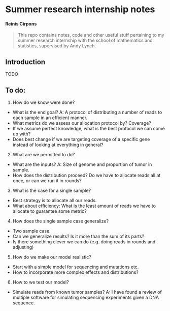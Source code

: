 # Summer research internship notes
#### Reinis Cirpons 
> This repo contains notes, code and other useful stuff pertaining to my summer research internship with the
school of mathematics and statistics, supervised by Andy Lynch.

## Introduction 
TODO

## To do:
1. How do we know were done?
  * What is the end goal? A: A protocol of distributing a number of reads to each sample in an efficient manner.
  * What metrics do we assess our allocation protocol by? Coverage?
  * If we assume perfect knowledge, what is the best protocol we can come up with?
  * Does best change if we are targeting coverage of a specific gene instead of looking at everything in general?
2. What are we permitted to do?
  * What are the inputs? A: Size of genome and proportion of tumor in sample. 
  * How does the distribution proceed? Do we have to allocate reads all at once, or can we run it in rounds?
3. What is the case for a single sample?
  * Best strategy is to allocate all our reads.
  * What about efficiency: What is the least amount of reads we have to allocate to guarantee some metric?
4. How does the single sample case generalize?
  * Two sample case.
  * Can we generalize results? Is it more than the sum of its parts?
  * Is there something clever we can do (e.g. doing reads in rounds and adjusting)
5. How do we make our model realistic?
  * Start with a simple model for sequencing and mutations etc.
  * How to incorporate more complex effects and distributions?
6. How to we test our model?
  * Simulate reads from known tumor samples? A: I have found a review of multiple software for simulating sequencing experiments given a DNA sequence.
